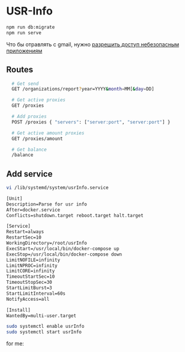 # USR-Info

```bash
npm run db:migrate
npm run serve
```

Что бы отравлять с gmail, нужно [разрешить доступ небезопасным приложениям](https://myaccount.google.com/lesssecureapps)

## Routes

```bash
  # Get send
  GET /organizations/report?year=YYYY&month=MM[&day=DD]

  # Get active proxies
  GET /proxies

  # Add proxies
  POST /proxies { "servers": ["server:port", "server:port"] }

  # Get active amount proxies
  GET /proxies/amount

  # Get balance
  /balance
```

## Add service

```bash
vi /lib/systemd/system/usrInfo.service
```

```txt
[Unit]
Description=Parse for usr info
After=docker.service
Conflicts=shutdown.target reboot.target halt.target

[Service]
Restart=always
RestartSec=10
WorkingDirectory=/root/usrInfo
ExecStart=/usr/local/bin/docker-compose up
ExecStop=/usr/local/bin/docker-compose down
LimitNOFILE=infinity
LimitNPROC=infinity
LimitCORE=infinity
TimeoutStartSec=10
TimeoutStopSec=30
StartLimitBurst=3
StartLimitInterval=60s
NotifyAccess=all

[Install]
WantedBy=multi-user.target
```

```bash
sudo systemctl enable usrInfo
sudo systemctl start usrInfo
```

for me: [](https://github.com/ThomWright/postgres-migrations)
